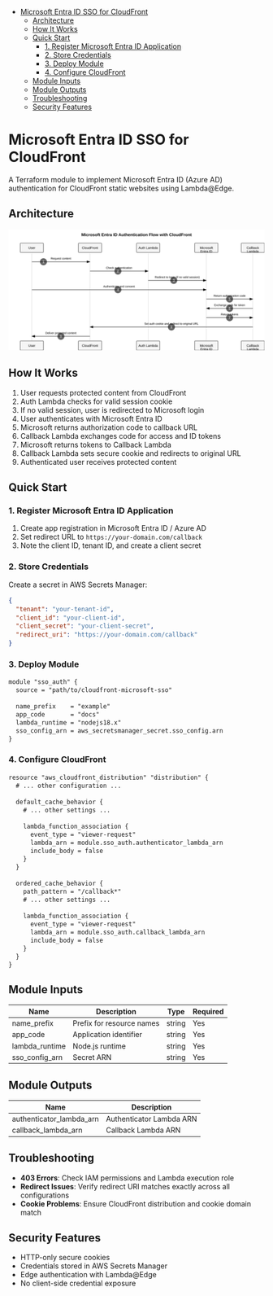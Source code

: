 - [Microsoft Entra ID SSO for CloudFront](#microsoft-entra-id-sso-for-cloudfront)
  - [Architecture](#architecture)
  - [How It Works](#how-it-works)
  - [Quick Start](#quick-start)
    - [1. Register Microsoft Entra ID Application](#1-register-microsoft-entra-id-application)
    - [2. Store Credentials](#2-store-credentials)
    - [3. Deploy Module](#3-deploy-module)
    - [4. Configure CloudFront](#4-configure-cloudfront)
  - [Module Inputs](#module-inputs)
  - [Module Outputs](#module-outputs)
  - [Troubleshooting](#troubleshooting)
  - [Security Features](#security-features)

# Microsoft Entra ID SSO for CloudFront

A Terraform module to implement Microsoft Entra ID (Azure AD) authentication for CloudFront static websites using Lambda@Edge.

## Architecture

![Authentication Flow](auth-flow-diagram.svg)

## How It Works

1. User requests protected content from CloudFront
2. Auth Lambda checks for valid session cookie
3. If no valid session, user is redirected to Microsoft login
4. User authenticates with Microsoft Entra ID
5. Microsoft returns authorization code to callback URL
6. Callback Lambda exchanges code for access and ID tokens
7. Microsoft returns tokens to Callback Lambda
8. Callback Lambda sets secure cookie and redirects to original URL
9. Authenticated user receives protected content

## Quick Start

### 1. Register Microsoft Entra ID Application

1. Create app registration in Microsoft Entra ID / Azure AD
2. Set redirect URL to `https://your-domain.com/callback`
3. Note the client ID, tenant ID, and create a client secret

### 2. Store Credentials

Create a secret in AWS Secrets Manager:

```json
{
  "tenant": "your-tenant-id",
  "client_id": "your-client-id",
  "client_secret": "your-client-secret",
  "redirect_uri": "https://your-domain.com/callback"
}
```

### 3. Deploy Module

```hcl
module "sso_auth" {
  source = "path/to/cloudfront-microsoft-sso"

  name_prefix    = "example"
  app_code       = "docs"
  lambda_runtime = "nodejs18.x"
  sso_config_arn = aws_secretsmanager_secret.sso_config.arn
}
```

### 4. Configure CloudFront

```hcl
resource "aws_cloudfront_distribution" "distribution" {
  # ... other configuration ...
  
  default_cache_behavior {
    # ... other settings ...
    
    lambda_function_association {
      event_type = "viewer-request"
      lambda_arn = module.sso_auth.authenticator_lambda_arn
      include_body = false
    }
  }
  
  ordered_cache_behavior {
    path_pattern = "/callback*"
    # ... other settings ...
    
    lambda_function_association {
      event_type = "viewer-request"
      lambda_arn = module.sso_auth.callback_lambda_arn
      include_body = false
    }
  }
}
```

## Module Inputs

| Name | Description | Type | Required |
|------|-------------|------|----------|
| name_prefix | Prefix for resource names | string | Yes |
| app_code | Application identifier | string | Yes |
| lambda_runtime | Node.js runtime | string | Yes |
| sso_config_arn | Secret ARN | string | Yes |

## Module Outputs

| Name | Description |
|------|-------------|
| authenticator_lambda_arn | Authenticator Lambda ARN |
| callback_lambda_arn | Callback Lambda ARN |

## Troubleshooting

- **403 Errors**: Check IAM permissions and Lambda execution role
- **Redirect Issues**: Verify redirect URI matches exactly across all configurations
- **Cookie Problems**: Ensure CloudFront distribution and cookie domain match

## Security Features

- HTTP-only secure cookies
- Credentials stored in AWS Secrets Manager
- Edge authentication with Lambda@Edge
- No client-side credential exposure